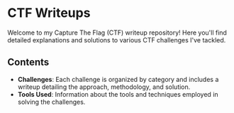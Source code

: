 # CTF Writeups

Welcome to my Capture The Flag (CTF) writeup repository! Here you'll find detailed explanations and solutions to various CTF challenges I've tackled.

## Contents

-  **Challenges**: Each challenge is organized by category and includes a writeup detailing the approach, methodology, and solution.
-  **Tools Used**: Information about the tools and techniques employed in solving the challenges.